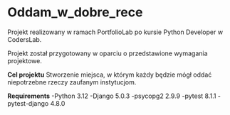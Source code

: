 # Oddam_w_dobre_rece

Projekt realizowany w ramach PortfolioLab po kursie Python Developer w CodersLab.

Projekt został przygotowany w oparciu o przedstawione wymagania projektowe.

**Cel projektu**
Stworzenie miejsca, w którym każdy będzie mógł oddać niepotrzebne rzeczy zaufanym instytucjom.

**Requirements**
-Python 3.12
-Django 5.0.3
-psycopg2 2.9.9
-pytest 8.1.1
-pytest-django 4.8.0
